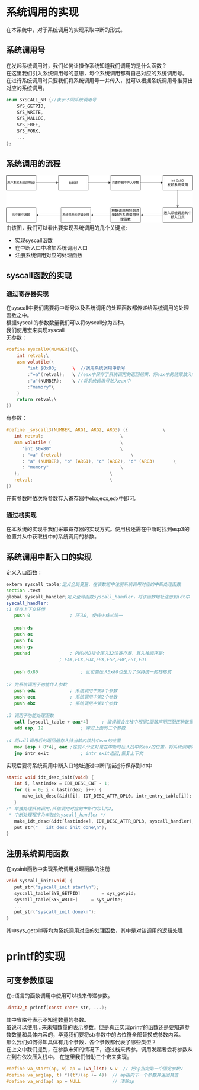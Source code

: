 # 系统调用的实现
在本系统中，对于系统调用的实现采取中断的形式。
## 系统调用号
在发起系统调用时，我们如何让操作系统知道我们调用的是什么函数？\
在这里我们引入系统调用号的意思，每个系统调用都有自己对应的系统调用号。\
在进行系统调用时只要我们将系统调用号一并传入，就可以根据系统调用号推算出对应的系统调用。
```c
enum SYSCALL_NR {//表示不同系统调用号
    SYS_GETPID,
    SYS_WRITE,
    SYS_MALLOC,
    SYS_FREE,
    SYS_FORK,
    ...
};
```
## 系统调用的流程
![图 0](../../images/9659d97dead92b4b75e2dad64baa32eeaf872a322d8eeeae435936f2bc50e0a3.png)  
由该图，我们可以看出要实现系统调用的几个关键点:
* 实现syscall函数
* 在中断入口中增加系统调用入口
* 注册系统调用对应的处理函数
## syscall函数的实现
###  通过寄存器实现
在syscall中我们需要将中断号以及系统调用的处理函数都传递给系统调用的处理函数之中。\
根据syscall的参数数量我们可以将syscall分为四种。\
我们使用宏来实现syscall\
无参数：
```c
#define syscall0(NUMBER)({\
    int retval;\
    asm volatile(\
        "int $0x80;      \  //调用系统调用中断号
        :"=a"(retval);   \ //eax中保存了系统调用的返回结果，将eax中的结果放入内存区域retval中
        :"a"(NUMBER);    \ //将系统调用号放入eax中
        :"memory"\
    )
    return retval;\
})
```
有参数：
```c
#define _syscall3(NUMBER, ARG1, ARG2, ARG3) ({		       \
   int retval;						       \
   asm volatile (					       \
      "int $0x80"					       \
      : "=a" (retval)					       \
      : "a" (NUMBER), "b" (ARG1), "c" (ARG2), "d" (ARG3)       \
      : "memory"					       \
   );							       \
   retval;						       \
})
```
在有参数时依次将参数存入寄存器中ebx,ecx,edx中即可。
### 通过栈实现

在本系统的实现中我们采取寄存器的实现方式。使用栈还需在中断时找到esp3的位置并从中获取栈中的系统调用的参数。
## 系统调用中断入口的实现
定义入口函数：
```asm
extern syscall_table;定义全局变量，在该数组中注册系统调用对应的中断处理函数
section .text
global syscall_handler;定义全局函数syscall_handler，将该函数地址注册到idt中
syscall_handler:
;1 保存上下文环境
   push 0			    ; 压入0, 使栈中格式统一

   push ds
   push es
   push fs
   push gs
   pushad			    ; PUSHAD指令压入32位寄存器，其入栈顺序是:
				    ; EAX,ECX,EDX,EBX,ESP,EBP,ESI,EDI 
				 
   push 0x80			    ; 此位置压入0x80也是为了保持统一的栈格式

;2 为系统调用子功能传入参数
   push edx			    ; 系统调用中第3个参数
   push ecx			    ; 系统调用中第2个参数
   push ebx			    ; 系统调用中第1个参数

;3 调用子功能处理函数
   call [syscall_table + eax*4]	    ; 编译器会在栈中根据C函数声明匹配正确数量的参数
   add esp, 12			    ; 跨过上面的三个参数

;4 将call调用后的返回值存入待当前内核栈中eax的位置
   mov [esp + 8*4], eax	;往前八个正好是在中断时压入栈中的eax的位置，将系统调用的返回值放入此处返回
   jmp intr_exit		    ; intr_exit返回,恢复上下文
```
实现后要将系统调用中断入口地址通过中断门描述符保存到idt中
```c
static void idt_desc_init(void) {
   int i, lastindex = IDT_DESC_CNT - 1;
   for (i = 0; i < lastindex; i++) {
      make_idt_desc(&idt[i], IDT_DESC_ATTR_DPL0, intr_entry_table[i]); 
   }
/* 单独处理系统调用,系统调用对应的中断门dpl为3,
 * 中断处理程序为单独的syscall_handler */
   make_idt_desc(&idt[lastindex], IDT_DESC_ATTR_DPL3, syscall_handler);//将上文中定义的syscall_handler函数地址填写到中断门中
   put_str("   idt_desc_init done\n");
}
```
## 注册系统调用函数
在sysinit函数中实现系统调用处理函数的注册
```c
void syscall_init(void) {
   put_str("syscall_init start\n");
   syscall_table[SYS_GETPID]	    = sys_getpid;
   syscall_table[SYS_WRITE]	    = sys_write;
   ...
   put_str("syscall_init done\n");
}
```
其中sys_getpid等均为系统调用对应的处理函数，其中是对该调用的逻辑处理
# printf的实现
## 可变参数原理
在c语言的函数调用中使用可以栈来传递参数。
```c
uint32_t printf(const char* str, ...);
```
其中省略号表示不知道数量的参数。\
虽说可以使用...来未知数量的表示参数。但是真正实现printf的函数还是要知道参数数量和具体内容的，毕竟我们要将str参数中的占位符全部替换成参数内容。\
那么我们如何得知具体有几个参数，各个参数都代表了哪些类型？\
在上文中我们提到，在参数未知的情况下，通过栈来传参。调用发起者会将参数从左到右依次压入栈中。
在这里我们借助三个宏来实现。
```c
#define va_start(ap, v) ap = (va_list) & v  // 把ap指向第一个固定参数v
#define va_arg(ap, t) *((t*)(ap += 4))  // ap指向下一个参数并返回其值
#define va_end(ap) ap = NULL            // 清除ap
```